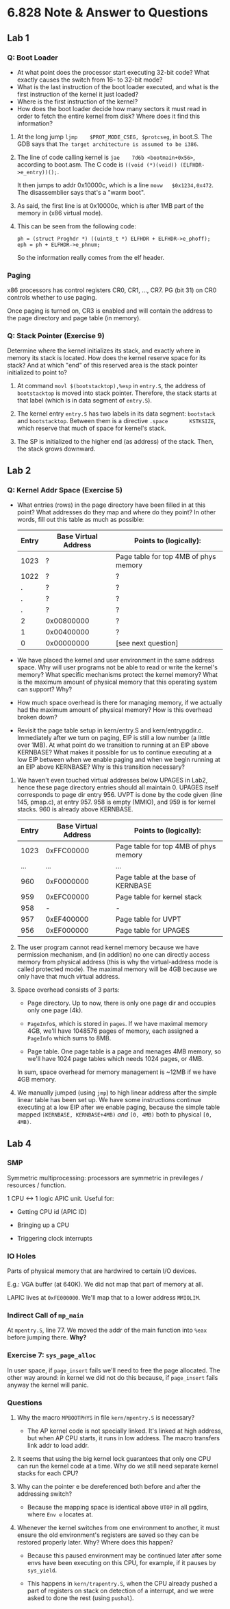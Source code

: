 # 6.828 Note & Answer to Questions

## Lab 1

### Q: Boot Loader
* At what point does the processor start executing 32-bit code? What exactly causes the switch from 16- to 32-bit mode?
* What is the last instruction of the boot loader executed, and what is the first instruction of the kernel it just loaded?
* Where is the first instruction of the kernel?
* How does the boot loader decide how many sectors it must read in order to fetch the entire kernel from disk? Where does it find this information?

1. At the long jump `ljmp    $PROT_MODE_CSEG, $protcseg`, in boot.S. The GDB says that `The target architecture is assumed to be i386`.

1. The line of code calling kernel is `jae    7d6b <bootmain+0x56>`, according to boot.asm. The C code is `((void (*)(void)) (ELFHDR->e_entry))();`. 
    
   It then jumps to addr 0x10000c, which is a line `movw   $0x1234,0x472`. The disassemblier says that's a "warm boot".

1. As said, the first line is at 0x10000c, which is after 1MB part of the memory in (x86 virtual mode).

1. This can be seen from the following code:

    ```[C]
    ph = (struct Proghdr *) ((uint8_t *) ELFHDR + ELFHDR->e_phoff);
    eph = ph + ELFHDR->e_phnum;
    ```
   
   So the information really comes from the elf header.


### Paging
x86 processors has control registers CR0, CR1, ..., CR7. PG (bit 31) on CR0 controls whether to use paging.

Once paging is turned on, CR3 is enabled and will contain the address to the page directory and page table (in memory).

### Q: Stack Pointer (Exercise 9)
Determine where the kernel initializes its stack, and exactly where in memory its stack is located. How does the kernel reserve space for its stack? And at which "end" of this reserved area is the stack pointer initialized to point to?

1. At command `movl	$(bootstacktop),%esp` in `entry.S`, the address of `bootstacktop` is moved into stack pointer. Therefore, the stack starts at that label (which is in data segment of `entry.S`).

1. The kernel entry `entry.S` has two labels in its data segment: `bootstack` and `bootstacktop`. Between them is a directive `.space		KSTKSIZE`, which reserve that much of space for kernel's stack.

1. The SP is initialized to the higher end (as address) of the stack. Then, the stack grows downward. 

## Lab 2

### Q: Kernel Addr Space (Exercise 5)
* What entries (rows) in the page directory have been filled in at this point? What addresses do they map and where do they point? In other words, fill out this table as much as possible:

    |Entry	|Base Virtual Address	|Points to (logically):                 |
    |-------|-----------------------|---------------------------------------|
    |1023	|?	                    |Page table for top 4MB of phys memory  |
    |1022	|?	                    |?                                      |
    |.	    |?	                    |?                                      |
    |.	    |?	                    |?                                      |
    |.	    |?	                    |?                                      |
    |2	    |0x00800000	            |?                                      |
    |1	    |0x00400000	            |?                                      |
    |0	    |0x00000000	            |[see next question]                    |

* We have placed the kernel and user environment in the same address space. Why will user programs not be able to read or write the kernel's memory? What specific mechanisms protect the kernel memory?
What is the maximum amount of physical memory that this operating system can support? Why?

* How much space overhead is there for managing memory, if we actually had the maximum amount of physical memory? How is this overhead broken down?

* Revisit the page table setup in kern/entry.S and kern/entrypgdir.c. Immediately after we turn on paging, EIP is still a low number (a little over 1MB). At what point do we transition to running at an EIP above KERNBASE? What makes it possible for us to continue executing at a low EIP between when we enable paging and when we begin running at an EIP above KERNBASE? Why is this transition necessary?

1. We haven't even touched virtual addresses below UPAGES in Lab2, hence these page directory entries should all maintain 0. 
   UPAGES itself corresponds to page dir entry 956. UVPT is done by the code given (line 145, pmap.c), at entry 957. 958 is empty (MMIO), and 959 is for kernel stacks. 960 is already above KERNBASE.

    |Entry	|Base Virtual Address	|Points to (logically):                 |
    |-------|-----------------------|---------------------------------------|
    |1023	|0xFFC00000             |Page table for top 4MB of phys memory  |
    |...	|...                    |...                                    |
    |960    |0xF0000000             |Page table at the base of KERNBASE     |
    |959    |0xEFC00000             |Page table for kernel stack            |
    |958    |-                      |-                                      |
    |957    |0xEF400000             |Page table for UVPT                    |
    |956    |0xEF000000	            |Page table for UPAGES                  |

1. The user program cannot read kernel memory because we have permission mechanism, and (in addition) no one can directly access memory from physical address (this is why the virtual-address mode is called protected mode).
   The maximal memory will be 4GB because we only have that much virtual address.

1. Space overhead consists of 3 parts:

    * Page directory. Up to now, there is only one page dir and occupies only one page (4k).

    * `PageInfo`s, which is stored in `pages`. If we have maximal memory 4GB, we'll have 1048576 pages of memory, each assigned a `PageInfo` which sums to 8MB.

    * Page table. One page table is a page and menages 4MB memory, so we'll have 1024 page tables which needs 1024 pages, or 4MB.
   
   In sum, space overhead for memory management is ~12MB if we have 4GB memory.

1. We manually jumped (using `jmp`) to high linear address after the simple linear table has been set up. We have some instructions continue executing at a low EIP after we enable paging, because the simple table mapped `[KERNBASE, KERNBASE+4MB)` *and* `[0, 4MB)` both to physical `[0, 4MB)`. 

## Lab 4

### SMP

Symmetric multiprocessing: processors are symmetric in previleges / resources / function.

1 CPU <-> 1 logic APIC unit. Useful for:

* Getting CPU id (APIC ID)

* Bringing up a CPU

* Triggering clock interrupts

### IO Holes

Parts of physical memory that are hardwired to certain I/O devices. 

E.g.: VGA buffer (at 640K). We did not map that part of memory at all.

LAPIC lives at `0xFE000000`. We'll map that to a lower address `MMIOLIM`.

### Indirect Call of `mp_main` 

At `mpentry.S`, line 77. We moved the addr of the main function into `%eax` before jumping there. **Why?**

### Exercise 7: `sys_page_alloc`

In user space, if `page_insert` fails we'll need to free the page allocated. The other way around: in kernel we did not do this because, if `page_insert` fails anyway the kernel will panic.

### Questions

1. Why the macro `MPBOOTPHYS` in file `kern/mpentry.S` is necessary?

    * The AP kernel code is not specially linked. It's linked at high address, but when AP CPU starts, it runs in low address. The macro transfers link addr to load addr.

1. It seems that using the big kernel lock guarantees that only one CPU can run the kernel code at a time. Why do we still need separate kernel stacks for each CPU?

    

1. Why can the pointer e be dereferenced both before and after the addressing switch?

    * Because the mapping space is identical above `UTOP` in all pgdirs, where `Env e` locates at.

1. Whenever the kernel switches from one environment to another, it must ensure the old environment's registers are saved so they can be restored properly later. Why? Where does this happen?

    * Because this paused environment may be continued later after some envs have been executing on this CPU, for example, if it pauses by `sys_yield`.

    * This happens in `kern/trapentry.S`, when the CPU already pushed a part of registers on stack on detection of a interrupt, and we were asked to done the rest (using `pushal`).